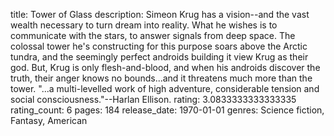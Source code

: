 title: Tower of Glass
description: Simeon Krug has a vision--and the vast wealth necessary to turn dream into reality. What he wishes is to communicate with the stars, to answer signals from deep space. The colossal tower he's constructing for this purpose soars above the Arctic tundra, and the seemingly perfect androids building it view Krug as their god. But, Krug is only flesh-and-blood, and when his androids discover the truth, their anger knows no bounds...and it threatens much more than the tower. "...a multi-levelled work of high adventure, considerable tension and social consciousness."--Harlan Ellison.
rating: 3.0833333333333335
rating_count: 6
pages: 184
release_date: 1970-01-01
genres: Science fiction, Fantasy, American